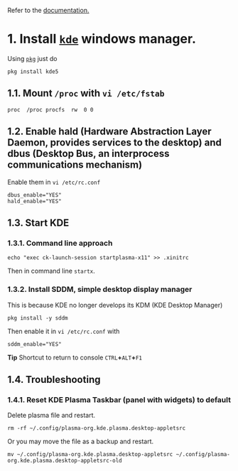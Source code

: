 Refer to the [documentation.](https://www.freebsd.org/doc/handbook/x11-wm.html)

# 1. Install [`kde`](https://kde.org/) windows manager.
Using [`pkg`](https://www.freshports.org/x11/kde5) just do
```
pkg install kde5
```
## 1.1. Mount `/proc` with `vi /etc/fstab`
```
proc  /proc procfs  rw  0 0
```
## 1.2. Enable hald (Hardware Abstraction Layer Daemon, provides services to the desktop) and dbus (Desktop Bus, an interprocess communications mechanism)
Enable them in `vi /etc/rc.conf`
```
dbus_enable="YES"
hald_enable="YES"
```
## 1.3. Start KDE
### 1.3.1. Command line approach
```
echo "exec ck-launch-session startplasma-x11" >> .xinitrc
```
Then in command line `startx`.
### 1.3.2. Install SDDM, simple desktop display manager
This is because KDE no longer develops its KDM (KDE Desktop Manager)
```
pkg install -y sddm
```
Then enable it in `vi /etc/rc.conf` with
```
sddm_enable="YES"
```
**Tip**
Shortcut to return to console `CTRL`**+**`ALT`**+**`F1`
## 1.4. Troubleshooting
### 1.4.1. Reset KDE Plasma Taskbar (panel with widgets) to default
Delete plasma file and restart.
```
rm -rf ~/.config/plasma-org.kde.plasma.desktop-appletsrc
```
Or you may move the file as a backup and restart.
```
mv ~/.config/plasma-org.kde.plasma.desktop-appletsrc ~/.config/plasma-org.kde.plasma.desktop-appletsrc-old
```
